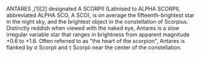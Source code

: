 ANTARES ,[1][2] designated Α SCORPII (Latinised to ALPHA SCORPII, abbreviated ALPHA SCO, Α SCO), is on average the fifteenth-brightest star in the night sky, and the brightest object in the constellation of Scorpius. Distinctly reddish when viewed with the naked eye, Antares is a slow irregular variable star that ranges in brightness from apparent magnitude +0.6 to +1.6. Often referred to as "the heart of the scorpion", Antares is flanked by σ Scorpii and τ Scorpii near the center of the constellation.
